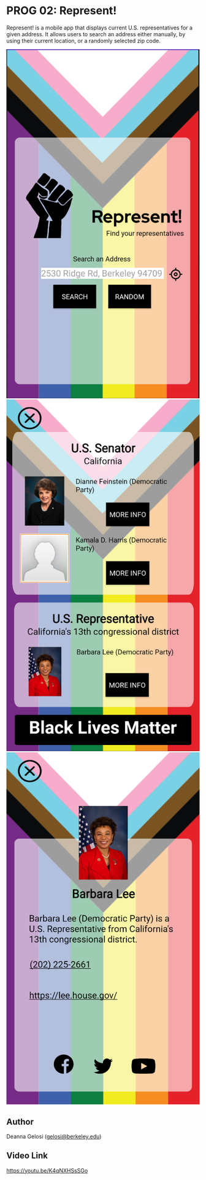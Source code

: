 # PROG 02: Represent!

Represent! is a mobile app that displays current U.S. representatives for a given address. It allows users to search an address either manually, by using their current location, or a randomly selected zip code.

![Screenshot of Represent!](screenshots/activityMain.png)
![Representatives page](screenshots/representatives.png)
![Profile page](screenshots/profile.png)

## Author

Deanna Gelosi (gelosi@berkeley.edu)

## Video Link

https://youtu.be/K4qNXHSsSGo
